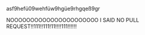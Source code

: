 

asf9hefü09wehfüw9hgüe9rhgqeß9gr

NOOOOOOOOOOOOOOOOOOOOOO I SAID NO PULL REQUEST!!111!!111!11!!!!111!!!!!!
